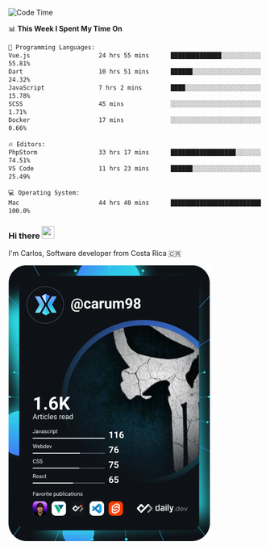 
<!--START_SECTION:waka-->
![Code Time](http://img.shields.io/badge/Code%20Time-9%2C211%20hrs%2028%20mins-blue)

📊 **This Week I Spent My Time On** 

```text
💬 Programming Languages: 
Vue.js                   24 hrs 55 mins      ██████████████░░░░░░░░░░░   55.81% 
Dart                     10 hrs 51 mins      ██████░░░░░░░░░░░░░░░░░░░   24.32% 
JavaScript               7 hrs 2 mins        ████░░░░░░░░░░░░░░░░░░░░░   15.78% 
SCSS                     45 mins             ░░░░░░░░░░░░░░░░░░░░░░░░░   1.71% 
Docker                   17 mins             ░░░░░░░░░░░░░░░░░░░░░░░░░   0.66%

🔥 Editors: 
PhpStorm                 33 hrs 17 mins      ██████████████████░░░░░░░   74.51% 
VS Code                  11 hrs 23 mins      ██████░░░░░░░░░░░░░░░░░░░   25.49%

💻 Operating System: 
Mac                      44 hrs 40 mins      █████████████████████████   100.0%

```


<!--END_SECTION:waka-->

### Hi there <img src="https://media.giphy.com/media/hvRJCLFzcasrR4ia7z/giphy.gif" width="25px" height="25px">

I'm Carlos, Software developer from Costa Rica 🇨🇷

<a href="https://app.daily.dev/carum98"><img src="https://github.com/carum98/carum98/blob/main/devcard.svg" width="400" alt="Carlos Umaña Acevedo's Dev Card"/></a>
